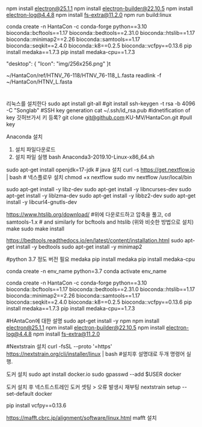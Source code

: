#

npm install electron@25.1.1
npm install electron-builder@22.10.5
npm install electron-log@4.4.8
npm install fs-extra@11.2.0
npm run build:linux


conda create -n HantaCon -c conda-forge python==3.10 bioconda::bcftools==1.17 bioconda::bedtools==2.31.0 bioconda::htslib==1.17 bioconda::minimap2==2.26 bioconda::samtools==1.17 bioconda::seqkit==2.4.0 bioconda::k8==0.2.5 bioconda::vcfpy==0.13.6
pip install medaka==1.7.3
pip install medaka-cpu==1.7.3

"desktop": {
        "Icon": "img/256x256.png"
      }t


~/HantaCon/ref/HTNV_76-118/HTNV_76-118_L.fasta
readlink -f ~/HantaCon/HTNV_L.fasta



#
리눅스를 설치한다
 sudo apt install git-all #git install
   ssh-keygen -t rsa -b 4096 -C "Songlab" #SSH key generation
   cat ~/.ssh/id_rsa.pub  #idnetification of key
   깃허브가서 키 등록? 
   git clone git@github.com:KU-MV/HantaCon.git #pull key
   
   Anaconda 설치
   1. 설치 파일다운로드
   2. 설치 파일 실행 bash Anaconda3-2019.10-Linux-x86_64.sh
   
sudo apt-get install openjdk=17-jdk # java 설치
curl -s https://get.nextflow.io | bash # 넥스플로우 설치
chmod +x nextflow
sudo mv nextflow /usr/local/bin



sudo apt-get install -y libz-dev
sudo apt-get install -y libncurses-dev
sudo apt-get install -y liblzma-dev
sudo apt-get install -y libbz2-dev
sudo apt-get install -y libcurl4-gnutls-dev

https://www.htslib.org/download/
#위에 다운로드하고 압축을 풀고,
cd samtools-1.x    # and similarly for bcftools and htslib (위와 비슷한 방법으로 설치)
make
sudo make install

https://bedtools.readthedocs.io/en/latest/content/installation.html
sudo apt-get install -y bedtools
sudo apt-get install -y minimap2


#python 3.7 정도 버전 필요
medaka
pip install medaka
pip install medaka-cpu

conda create -n env_name python=3.7
conda activate env_name

conda create -n HantaCon -c conda-forge python==3.10 bioconda::bcftools==1.17 bioconda::bedtools==2.31.0 bioconda::htslib==1.17 bioconda::minimap2==2.26 bioconda::samtools==1.17 bioconda::seqkit==2.4.0 bioconda::k8==0.2.5 bioconda::vcfpy==0.13.6
pip install medaka==1.7.3
pip install medaka-cpu==1.7.3

#HAntaCon에 대한 설명
sudo apt-get install -y npm
npm install electron@25.1.1
npm install electron-builder@22.10.5
npm install electron-log@4.4.8
npm install fs-extra@11.2.0



#Nextstrain 설치
curl -fsSL --proto '=https' https://nextstrain.org/cli/installer/linux | bash
#설치후  설명대로 두개 명령어 실행.


도커 설치
sudo apt install docker.io
sudo gpasswd --add $USER docker

도커 설치 후 넥스트스트레인 도커 셋팅 > 오류 발생시 재부팅
nextstrain setup --set-default docker


pip install vcfpy==0.13.6

https://mafft.cbrc.jp/alignment/software/linux.html
mafft 설치




